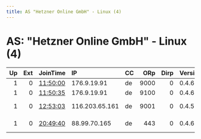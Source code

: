 ```yaml
---
title: AS "Hetzner Online GmbH" - Linux (4)
---
```


# AS: "Hetzner Online GmbH" - Linux (4)

|   Up |   Ext | JoinTime                                                                                              | IP             | CC   |   ORp |   Dirp | Version   | Contact                  | Nickname           |   eFamMembers |
|-----:|------:|:------------------------------------------------------------------------------------------------------|:---------------|:-----|------:|-------:|:----------|:-------------------------|:-------------------|--------------:|
|    1 |     0 | [11:50:00](https://nusenu.github.io/OrNetStats/w/relay/6F5A8A2CE639879A3D4AC85D0F53AAEC7706D139.html) | 176.9.19.91    | de   |  9000 |      0 | 0.4.6.9   | tor@macwinlin.cloud      | b8517d0c43ca9dbd74 |             2 |
|    1 |     0 | [11:50:35](https://nusenu.github.io/OrNetStats/w/relay/3D8703B17379C91FAD11DEDD63D843CA02D0AC43.html) | 176.9.19.91    | de   |  9100 |      0 | 0.4.6.9   | tor@macwinlin.cloud      | b8517d0c43ca9dbd74 |             2 |
|    1 |     0 | [12:53:03](https://nusenu.github.io/OrNetStats/w/relay/57EDE8594EB20FD59B96438505A487787E1CDB4D.html) | 116.203.65.161 | de   |  9001 |      0 | 0.4.5.10  | info@i-dra-durch.de      | svestorrelay       |             1 |
|    1 |     0 | [20:49:40](https://nusenu.github.io/OrNetStats/w/relay/E05562DD7E211267766B3AD67FF1BC981A0A432C.html) | 88.99.70.165   | de   |   443 |      0 | 0.4.6.9   | enable 15@protonmail.com | GloryToUkraine     |             1 |
